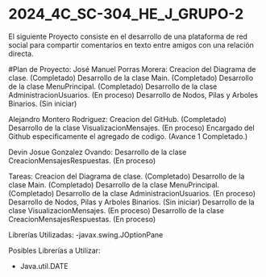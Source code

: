 # 2024_4C_SC-304_HE_J_GRUPO-2
El siguiente Proyecto consiste en el desarrollo de una plataforma de red social para compartir comentarios  en texto entre amigos con una relación directa.

#Plan de Proyecto:
José Manuel Porras Morera:
Creacion del Diagrama de clase. (Completado)
Desarrollo de la clase Main. (Completado)
Desarrollo de la clase MenuPrincipal. (Completado)
Desarrollo de la clase AdministracionUsuarios. (En proceso)
Desarrollo de Nodos, Pilas y Arboles Binarios. (Sin iniciar)

Alejandro Montero Rodriguez:
Creacion del GitHub. (Completado)
Desarrollo de la clase VisualizacionMensajes. (En proceso)
Encargado del Github especificamente el agregado de codigo. (Avance 1 Completado.)

Devin Josue Gonzalez Ovando:
Desarrollo de la clase CreacionMensajesRespuestas. (En proceso)

Tareas:
Creacion del Diagrama de clase. (Completado)
Desarrollo de la clase Main. (Completado)
Desarrollo de la clase MenuPrincipal. (Completado)
Desarrollo de la clase AdministracionUsuarios. (En proceso)
Desarrollo de Nodos, Pilas y Arboles Binarios. (Sin iniciar)
Desarrollo de la clase VisualizacionMensajes. (En proceso)
Desarrollo de la clase CreacionMensajesRespuestas. (En proceso)

Librerías Utilizadas:
-javax.swing.JOptionPane

Posibles Librerías a Utilizar:
- Java.util.DATE
